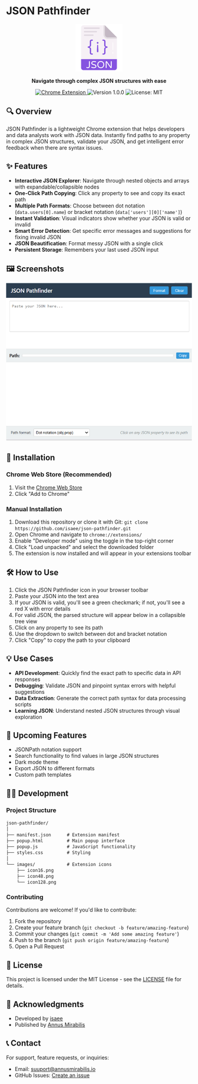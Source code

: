 # JSON Pathfinder

<p align="center">
  <img src="images/icon128.png" alt="JSON Pathfinder Logo" width="128" height="128">
</p>

<p align="center">
  <b>Navigate through complex JSON structures with ease</b>
</p>

<p align="center">
  <a href="https://chrome.google.com/webstore/detail/json-pathfinder/kdmichfapgdfnjgdjedfgnoljldclpoe">
    <img src="https://img.shields.io/badge/Chrome-Extension-blue.svg" alt="Chrome Extension">
  </a>
  <img src="https://img.shields.io/badge/Version-1.0.0-green.svg" alt="Version 1.0.0">
  <img src="https://img.shields.io/badge/License-MIT-yellow.svg" alt="License: MIT">
</p>

## 🔍 Overview

JSON Pathfinder is a lightweight Chrome extension that helps developers and data analysts work with JSON data. Instantly find paths to any property in complex JSON structures, validate your JSON, and get intelligent error feedback when there are syntax issues.

## ✨ Features

- **Interactive JSON Explorer**: Navigate through nested objects and arrays with expandable/collapsible nodes
- **One-Click Path Copying**: Click any property to see and copy its exact path
- **Multiple Path Formats**: Choose between dot notation (`data.users[0].name`) or bracket notation (`data['users'][0]['name']`)
- **Instant Validation**: Visual indicators show whether your JSON is valid or invalid
- **Smart Error Detection**: Get specific error messages and suggestions for fixing invalid JSON
- **JSON Beautification**: Format messy JSON with a single click
- **Persistent Storage**: Remembers your last used JSON input

## 🖼️ Screenshots

![JSON Pathfinder Demo](screenshots/demo_1.png)

## 🚀 Installation

### Chrome Web Store (Recommended)
1. Visit the [Chrome Web Store](https://chrome.google.com/webstore/detail/json-pathfinder/[extension-id])
2. Click "Add to Chrome"

### Manual Installation
1. Download this repository or clone it with Git: `git clone https://github.com/isaee/json-pathfinder.git`
2. Open Chrome and navigate to `chrome://extensions/`
3. Enable "Developer mode" using the toggle in the top-right corner
4. Click "Load unpacked" and select the downloaded folder
5. The extension is now installed and will appear in your extensions toolbar

## 🛠️ How to Use

1. Click the JSON Pathfinder icon in your browser toolbar
2. Paste your JSON into the text area
3. If your JSON is valid, you'll see a green checkmark; if not, you'll see a red X with error details
4. For valid JSON, the parsed structure will appear below in a collapsible tree view
5. Click on any property to see its path
6. Use the dropdown to switch between dot and bracket notation
7. Click "Copy" to copy the path to your clipboard

## 💡 Use Cases

- **API Development**: Quickly find the exact path to specific data in API responses
- **Debugging**: Validate JSON and pinpoint syntax errors with helpful suggestions
- **Data Extraction**: Generate the correct path syntax for data processing scripts
- **Learning JSON**: Understand nested JSON structures through visual exploration

## 🔄 Upcoming Features

- JSONPath notation support
- Search functionality to find values in large JSON structures
- Dark mode theme
- Export JSON to different formats
- Custom path templates

## 🧑‍💻 Development

### Project Structure
```
json-pathfinder/
│
├── manifest.json      # Extension manifest
├── popup.html         # Main popup interface
├── popup.js           # JavaScript functionality
├── styles.css         # Styling
│
└── images/            # Extension icons
    ├── icon16.png
    ├── icon48.png
    └── icon128.png
```

### Contributing
Contributions are welcome! If you'd like to contribute:

1. Fork the repository
2. Create your feature branch (`git checkout -b feature/amazing-feature`)
3. Commit your changes (`git commit -m 'Add some amazing feature'`)
4. Push to the branch (`git push origin feature/amazing-feature`)
5. Open a Pull Request

## 📜 License

This project is licensed under the MIT License - see the [LICENSE](LICENSE) file for details.

## 🙏 Acknowledgments

- Developed by [isaee](https://github.com/isaee)
- Published by [Annus Mirabilis](https://annusmirabilis.io)

## 📞 Contact

For support, feature requests, or inquiries:
- Email: suuport@annusmirabilis.io
- GitHub Issues: [Create an issue](https://github.com/isaee/json-pathfinder/issues)
